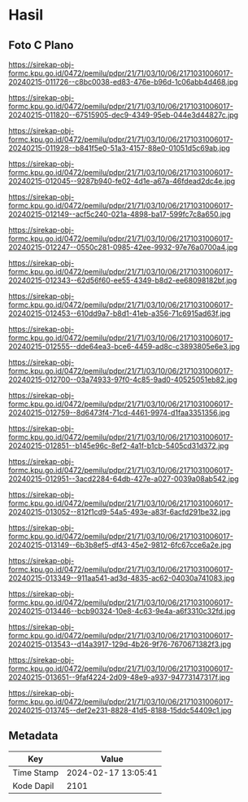 # Hasil

## Foto C Plano

https://sirekap-obj-formc.kpu.go.id/0472/pemilu/pdpr/21/71/03/10/06/2171031006017-20240215-011726--c8bc0038-ed83-476e-b96d-1c06abb4d468.jpg

https://sirekap-obj-formc.kpu.go.id/0472/pemilu/pdpr/21/71/03/10/06/2171031006017-20240215-011820--67515905-dec9-4349-95eb-044e3d44827c.jpg

https://sirekap-obj-formc.kpu.go.id/0472/pemilu/pdpr/21/71/03/10/06/2171031006017-20240215-011928--b841f5e0-51a3-4157-88e0-01051d5c69ab.jpg

https://sirekap-obj-formc.kpu.go.id/0472/pemilu/pdpr/21/71/03/10/06/2171031006017-20240215-012045--9287b940-fe02-4d1e-a67a-46fdead2dc4e.jpg

https://sirekap-obj-formc.kpu.go.id/0472/pemilu/pdpr/21/71/03/10/06/2171031006017-20240215-012149--acf5c240-021a-4898-ba17-599fc7c8a650.jpg

https://sirekap-obj-formc.kpu.go.id/0472/pemilu/pdpr/21/71/03/10/06/2171031006017-20240215-012247--0550c281-0985-42ee-9932-97e76a0700a4.jpg

https://sirekap-obj-formc.kpu.go.id/0472/pemilu/pdpr/21/71/03/10/06/2171031006017-20240215-012343--62d56f60-ee55-4349-b8d2-ee68098182bf.jpg

https://sirekap-obj-formc.kpu.go.id/0472/pemilu/pdpr/21/71/03/10/06/2171031006017-20240215-012453--610dd9a7-b8d1-41eb-a356-71c6915ad63f.jpg

https://sirekap-obj-formc.kpu.go.id/0472/pemilu/pdpr/21/71/03/10/06/2171031006017-20240215-012555--dde64ea3-bce6-4459-ad8c-c3893805e6e3.jpg

https://sirekap-obj-formc.kpu.go.id/0472/pemilu/pdpr/21/71/03/10/06/2171031006017-20240215-012700--03a74933-97f0-4c85-9ad0-40525051eb82.jpg

https://sirekap-obj-formc.kpu.go.id/0472/pemilu/pdpr/21/71/03/10/06/2171031006017-20240215-012759--8d6473f4-71cd-4461-9974-d1faa3351356.jpg

https://sirekap-obj-formc.kpu.go.id/0472/pemilu/pdpr/21/71/03/10/06/2171031006017-20240215-012851--b145e96c-8ef2-4a1f-b1cb-5405cd31d372.jpg

https://sirekap-obj-formc.kpu.go.id/0472/pemilu/pdpr/21/71/03/10/06/2171031006017-20240215-012951--3acd2284-64db-427e-a027-0039a08ab542.jpg

https://sirekap-obj-formc.kpu.go.id/0472/pemilu/pdpr/21/71/03/10/06/2171031006017-20240215-013052--812f1cd9-54a5-493e-a83f-6acfd291be32.jpg

https://sirekap-obj-formc.kpu.go.id/0472/pemilu/pdpr/21/71/03/10/06/2171031006017-20240215-013149--6b3b8ef5-df43-45e2-9812-6fc67cce6a2e.jpg

https://sirekap-obj-formc.kpu.go.id/0472/pemilu/pdpr/21/71/03/10/06/2171031006017-20240215-013349--911aa541-ad3d-4835-ac62-04030a741083.jpg

https://sirekap-obj-formc.kpu.go.id/0472/pemilu/pdpr/21/71/03/10/06/2171031006017-20240215-013446--bcb90324-10e8-4c63-9e4a-a6f3310c32fd.jpg

https://sirekap-obj-formc.kpu.go.id/0472/pemilu/pdpr/21/71/03/10/06/2171031006017-20240215-013543--d14a3917-129d-4b26-9f76-7670671382f3.jpg

https://sirekap-obj-formc.kpu.go.id/0472/pemilu/pdpr/21/71/03/10/06/2171031006017-20240215-013651--9faf4224-2d09-48e9-a937-94773147317f.jpg

https://sirekap-obj-formc.kpu.go.id/0472/pemilu/pdpr/21/71/03/10/06/2171031006017-20240215-013745--def2e231-8828-41d5-8188-15ddc54409c1.jpg


## Metadata

| Key        | Value               |
| ---------- | ------------------- |
| Time Stamp | 2024-02-17 13:05:41 |
| Kode Dapil | 2101                |



